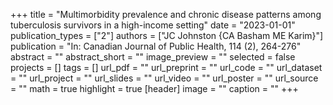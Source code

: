 +++
title = "Multimorbidity prevalence and chronic disease patterns among tuberculosis survivors in a high-income setting"
date = "2023-01-01"
publication_types = ["2"]
authors = ["JC Johnston {CA Basham ME Karim}"]
publication = "In: Canadian Journal of Public Health, 114 (2), 264-276"
abstract = ""
abstract_short = ""
image_preview = ""
selected = false
projects = []
tags = []
url_pdf = ""
url_preprint = ""
url_code = ""
url_dataset = ""
url_project = ""
url_slides = ""
url_video = ""
url_poster = ""
url_source = ""
math = true
highlight = true
[header]
image = ""
caption = ""
+++
